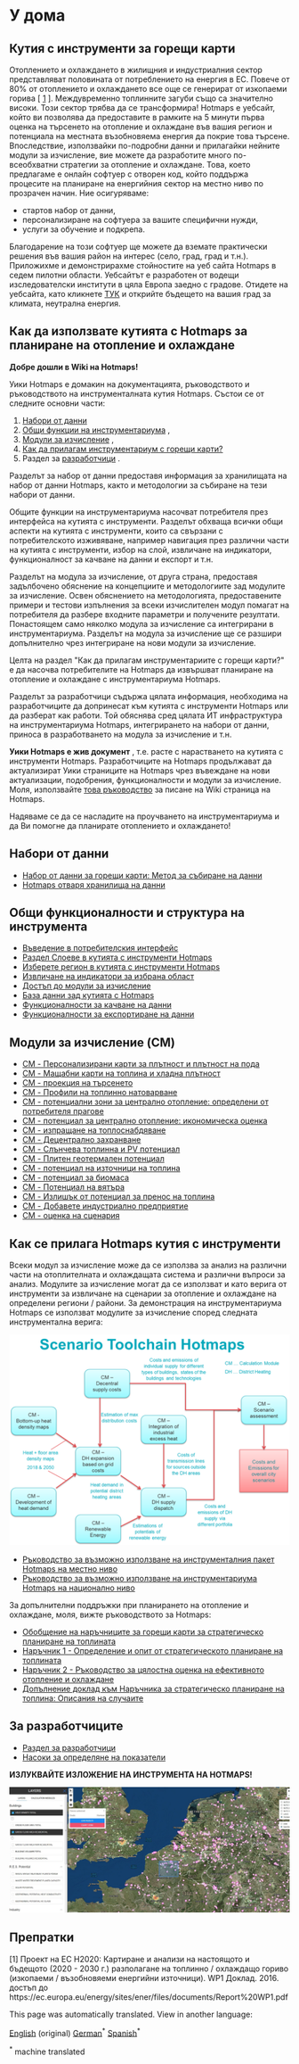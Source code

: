 <h1> <a class="anchor" id="home" href="#home"><i class="fa fa-link"></i></a> У дома </h1><h2> <a class="anchor" id="hotmaps-toolbox" href="#hotmaps-toolbox"><i class="fa fa-link"></i></a> Кутия с инструменти за горещи карти </h2><p> Отоплението и охлаждането в жилищния и индустриалния сектор представляват половината от потреблението на енергия в ЕС. Повече от 80% от отоплението и охлаждането все още се генерират от изкопаеми горива [ <a href="#references">1</a> ]. Междувременно топлинните загуби също са значително високи. Този сектор трябва да се трансформира! Hotmaps е уебсайт, който ви позволява да предоставите в рамките на 5 минути първа оценка на търсенето на отопление и охлаждане във вашия регион и потенциала на местната възобновяема енергия да покрие това търсене. Впоследствие, използвайки по-подробни данни и прилагайки нейните модули за изчисление, вие можете да разработите много по-всеобхватни стратегии за отопление и охлаждане. Това, което предлагаме е онлайн софтуер с отворен код, който поддържа процесите на планиране на енергийния сектор на местно ниво по прозрачен начин. Ние осигуряваме: </p><ul><li> стартов набор от данни, </li><li> персонализиране на софтуера за вашите специфични нужди, </li><li> услуги за обучение и подкрепа. </li></ul><p> Благодарение на този софтуер ще можете да вземате практически решения във вашия район на интерес (село, град, град и т.н.). Приложихме и демонстрирахме стойностите на уеб сайта Hotmaps в седем пилотни области. Уебсайтът е разработен от водещи изследователски институти в цяла Европа заедно с градове. Отидете на уебсайта, като кликнете <a href="https://www.hotmaps.hevs.ch/map">ТУК</a> и открийте бъдещето на вашия град за климата, неутрална енергия. </p><h2> <a class="anchor" id="how-to-use-the-hotmaps-toolbox-for-heating-and-cooling-planning" href="#how-to-use-the-hotmaps-toolbox-for-heating-and-cooling-planning"><i class="fa fa-link"></i></a> Как да използвате кутията с Hotmaps за планиране на отопление и охлаждане </h2><p> <strong>Добре дошли в Wiki на Hotmaps!</strong> </p><p> Уики Hotmaps е домакин на документацията, ръководството и ръководството на инструменталната кутия Hotmaps. Състои се от следните основни части: </p><ol><li> <a href="#data-sets">Набори от данни</a> </li><li> <a href="#general-tool-functionalities-and-structure">Общи функции на инструментариума</a> , </li><li> <a href="#calculation-modules-cm">Модули за изчисление</a> , </li><li> <a href="#how-to-apply-hotmaps-toolbox">Как да прилагам инструментариум с горещи карти?</a> </li><li> Раздел за <a href="#for-developers">разработчици</a> . </li></ol><p> Разделът за набор от данни предоставя информация за хранилищата на набор от данни Hotmaps, както и методологии за събиране на тези набори от данни. </p><p> Общите функции на инструментариума насочват потребителя през интерфейса на кутията с инструменти. Разделът обхваща всички общи аспекти на кутията с инструменти, които са свързани с потребителското изживяване, например навигация през различни части на кутията с инструменти, избор на слой, извличане на индикатори, функционалност за качване на данни и експорт и т.н. </p><p> Разделът на модула за изчисление, от друга страна, предоставя задълбочено обяснение на концепциите и методологиите зад модулите за изчисление. Освен обяснението на методологията, предоставените примери и тестови изпълнения за всеки изчислителен модул помагат на потребителя да разбере входните параметри и получените резултати. Понастоящем само няколко модула за изчисление са интегрирани в инструментариума. Разделът на модула за изчисление ще се разшири допълнително чрез интегриране на нови модули за изчисление. </p><p> Целта на раздел &quot;Как да прилагам инструментариите с горещи карти?&quot; е да насочва потребителите на Hotmaps да извършват планиране на отопление и охлаждане с инструментариума Hotmaps. </p><p> Разделът за разработчици съдържа цялата информация, необходима на разработчиците да допринесат към кутията с инструменти Hotmaps или да разберат как работи. Той обяснява сред цялата ИТ инфраструктура на инструментариума Hotmaps, интегрирането на набори от данни, приноса в разработването на модула за изчисление и т.н. </p><p> <strong>Уики Hotmaps е жив документ</strong> , т.е. расте с нарастването на кутията с инструменти Hotmaps. Разработчиците на Hotmaps продължават да актуализират Уики страниците на Hotmaps чрез въвеждане на нови актуализации, подобрения, функционалности и модули за изчисление. Моля, използвайте <a href="Guidelines-for-writing-a-Hotmaps-Wiki-page">това ръководство</a> за писане на Wiki страница на Hotmaps. </p><p> Надяваме се да се насладите на проучването на инструментариума и да Ви помогне да планирате отоплението и охлаждането! </p><h2> <a class="anchor" id="data-sets" href="#data-sets"><i class="fa fa-link"></i></a> Набори от данни </h2><ul><li> <a href="Hotmaps-data-set-method-of-data-collection">Набор от данни за горещи карти: Метод за събиране на данни</a> </li><li> <a href="Hotmaps-open-data-repositories">Hotmaps отваря хранилища на данни</a> </li></ul><h2> <a class="anchor" id="general-tool-functionalities-and-structure" href="#general-tool-functionalities-and-structure"><i class="fa fa-link"></i></a> Общи функционалности и структура на инструмента </h2><ul><li> <a href="Introduction-to-user-interface">Въведение в потребителския интерфейс</a> </li><li> <a href="Layers-section-in-the-Hotmaps-toolbox">Раздел Слоеве в кутията с инструменти Hotmaps</a> </li><li> <a href="Select-a-region-in-the-Hotmaps-toolbox">Изберете регион в кутията с инструменти Hotmaps</a> </li><li> <a href="Retrieve-indicators-of-a-selected-area">Извличане на индикатори за избрана област</a> </li><li> <a href="Access-to-calculation-modules">Достъп до модули за изчисление</a> </li><li> <a href="Database-behind-the-Hotmaps-toolbox">База данни зад кутията с Hotmaps</a> </li><li> <a href="Data-upload-functionalities">Функционалности за качване на данни</a> </li><li> <a href="Data-export-functionalities">Функционалности за експортиране на данни</a> </li></ul><h2> <a class="anchor" id="calculation-modules-cm" href="#calculation-modules-cm"><i class="fa fa-link"></i></a> Модули за изчисление (CM) </h2><ul><li> <a href="CM-Customized-heat-and-floor-area-density-maps">CM - Персонализирани карти за плътност и плътност на пода</a> </li><li> <a href="CM-Scale-heat-and-cool-density-maps">CM - Мащабни карти на топлина и хладна плътност</a> </li><li> <a href="CM-Demand-projection">CM - проекция на търсенето</a> </li><li> <a href="CM-Heat-load-profiles">CM - Профили на топлинно натоварване</a> </li><li> <a href="CM-District-heating-potential-areas-user-defined-thresholds">CM - потенциални зони за централно отопление: определени от потребителя прагове</a> </li><li> <a href="CM-District-heating-potential-economic-assessment">CM - потенциал за централно отопление: икономическа оценка</a> </li><li> <a href="CM-District-heating-supply-dispatch">CM - изпращане на топлоснабдяване</a> </li><li> <a href="CM-Decentral-heating-supply">CM - Децентрално захранване</a> </li><li> <a href="CM-Solar-thermal-and-PV-potential">CM - Слънчева топлинна и PV потенциал</a> </li><li> <a href="CM-Shallow-geothermal-potential">CM - Плитен геотермален потенциал</a> </li><li> <a href="CM-Heat-source-potential">CM - потенциал на източници на топлина</a> </li><li> <a href="CM-Biomass-potential">CM - потенциал за биомаса</a> </li><li> <a href="CM-Wind-potential">CM - Потенциал на вятъра</a> </li><li> <a href="CM-Excess-heat-transport-potential">CM - Излишък от потенциал за пренос на топлина</a> </li><li> <a href="CM-add-industry-plant">CM - Добавете индустриално предприятие</a> </li><li> <a href="CM-Scenario-assessment">CM - оценка на сценария</a> </li></ul><h2> <a class="anchor" id="how-to-apply-hotmaps-toolbox" href="#how-to-apply-hotmaps-toolbox"><i class="fa fa-link"></i></a> Как се прилага Hotmaps кутия с инструменти </h2><p> Всеки модул за изчисление може да се използва за анализ на различни части на отоплителната и охлаждащата система и различни въпроси за анализ. Модулите за изчисление могат да се използват и като верига от инструменти за извличане на сценарии за отопление и охлаждане на определени региони / райони. За демонстрация на инструментариума Hotmaps се използват модулите за изчисление според следната инструментална верига: </p><p><img alt="" src="../images/Hotmaps_toolchain_2019-05-09.png"/></p><ul><li> <a href="GL-local">Ръководство за възможно използване на инструменталния пакет Hotmaps на местно ниво</a> </li><li> <a href="GL-national">Ръководство за възможно използване на инструментариума Hotmaps на национално ниво</a> </li></ul><p> За допълнителни поддръжки при планирането на отопление и охлаждане, моля, вижте ръководството за Hotmaps: </p><ul><li> <a href="https://www.hotmaps-project.eu/wp-content/uploads/2019/04/Summary-Hotmaps-Handbook.pdf">Обобщение на наръчниците за горещи карти за стратегическо планиране на топлината</a> </li><li> <a href="https://vbn.aau.dk/da/publications/definition-amp-experiences-of-strategic-heat-planning">Наръчник 1 - Определение и опит от стратегическото планиране на топлината</a> </li><li> <a href="https://vbn.aau.dk/da/publications/guidance-for-the-comprehensive-assessment-of-efficient-heating-an">Наръчник 2 - Ръководство за цялостна оценка на ефективното отопление и охлаждане</a> </li><li> <a href="https://vbn.aau.dk/da/publications/appendix-report-to-the-hotmaps-handbook-for-strategic-heat-planni">Допълнение доклад към Наръчника за стратегическо планиране на топлина: Описания на случаите</a> </li></ul><h2> <a class="anchor" id="for-developers" href="#for-developers"><i class="fa fa-link"></i></a> За разработчиците </h2><ul><li> <a href="Developers">Раздел за разработчици</a> </li><li> <a href="Guidelines-for-defining-indicators">Насоки за определяне на показатели</a> </li></ul><p> <strong>ИЗЛУКВАЙТЕ ИЗЛОЖЕНИЕ НА ИНСТРУМЕНТА НА HOTMAPS!</strong> </p><p><img alt="" src="../images/Hotmaps_test.JPG"/></p><h2> <a class="anchor" id="references" href="#references"><i class="fa fa-link"></i></a> Препратки </h2><p> [1] Проект на ЕС H2020: Картиране и анализи на настоящото и бъдещото (2020 - 2030 г.) разполагане на топлинно / охлаждащо гориво (изкопаеми / възобновяеми енергийни източници). WP1 Доклад. 2016. достъп до https://ec.europa.eu/energy/sites/ener/files/documents/Report%20WP1.pdf </p>




<!--- THIS IS A SUPER UNIQUE IDENTIFIER -->

This page was automatically translated. View in another language:

[English](../en/Home) (original)  [German](../de/Home)<sup>\*</sup> [Spanish](../es/Home)<sup>\*</sup> 

<sup>\*</sup> machine translated
